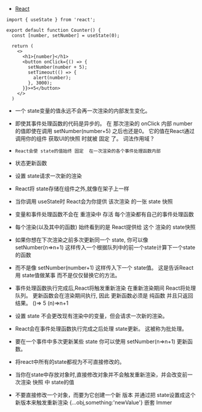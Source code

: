 * [React](https://zh-hans.react.dev/learn/state-as-a-snapshot)


```
import { useState } from 'react';

export default function Counter() {
  const [number, setNumber] = useState(0);

  return (
    <>
      <h1>{number}</h1>
      <button onClick={() => {
        setNumber(number + 5);
        setTimeout(() => {
          alert(number);
        }, 3000);
      }}>+5</button>
    </>
  )

```

* 一个 state变量的值永远不会再一次渲染的内部发生变化。
* 即使其事件处理函数的代码是异步的。 在  那次渲染的 onClick 内部 number的值即使在调用 setNumber(number+5) 之后也还是0。 它的值在React通过调用你的组件 获取UI的快照 时就被 固定 了。  词法作用域？

* `React会使 state的值始终 固定  在一次渲染的各个事件处理函数内部`
* 状态更新函数

* 设置 state请求一次新的渲染
* React将 state存储在组件之外,就像在架子上一样
* 当你调用 useState时  React会为你提供 该次渲染 的一张 state 快照
* 变量和事件处理函数不会在 重渲染中 存活  每个渲染都有自己的事件处理函数
* 每个渲染(以及其中的函数) 始终看到的是 React提供给 这个 渲染的 state快照

* 如果你想在下次渲染之前多次更新同一个 state, 你可以像 setNumber(n=>n+1) 这样传入一个根据队列中的前一个state计算下一个state的函数
* 而不是像 setNumber(number+1) 这样传入下一个 state值。  这是告诉React 用 state值做某事 而不是仅仅替换它的方法。

* 事件处理函数执行完成后,React将触发重新渲染 在重新渲染期间 React将处理队列。 更新函数会在渲染期间执行,  因此 更新函数必须是 纯函数 并且只返回结果。  ()=> 5  (n)=>n+1


* 设置 state 不会更改现有渲染中的变量，但会请求一次新的渲染。
* React会在事件处理函数执行完成之后处理 state更新。 这被称为批处理。
* 要在一个事件中多次更新某些 state  你可以使用 setNumber(n=>n+1) 更新函数。



* 将react中所有的state都视为不可直接修改的。
* 当你在state中存放对象时,直接修改对象并不会触发重新渲染，并会改变前一次渲染 快照 中  state的值
* 不要直接修改一个对象，而要为它创建一个新 版本 并通过把 state设置成这个新版本来触发重新渲染         {...obj,something:'newValue'}     嵌套  Immer
